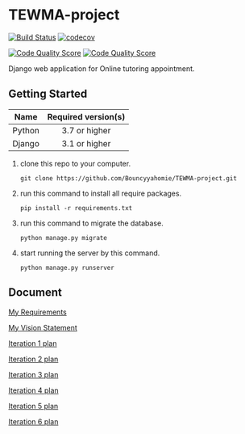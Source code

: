 # TEWMA-project
[![Build Status](https://travis-ci.com/Bouncyyahomie/TEWMA-project.svg?branch=main)](https://travis-ci.com/Bouncyyahomie/TEWMA-project)
[![codecov](https://codecov.io/gh/Bouncyyahomie/TEWMA-project/branch/main/graph/badge.svg)](https://codecov.io/gh/Bouncyyahomie/TEWMA-project)

[![Code Quality Score](https://www.code-inspector.com/project/15883/status/svg)](https://frontend.code-inspector.com/public/project/15883/TEWMA-project/dashboard)
[![Code Quality Score](https://www.code-inspector.com/project/15883/score/svg)](https://frontend.code-inspector.com/public/project/15883/TEWMA-project/dashboard)

Django web application for Online tutoring appointment.

## Getting Started

|    Name    | Required version(s) |
| :--------: | :-----------------: |
|   Python   |   3.7 or higher   |
|   Django   |   3.1 or higher  |

1. clone this repo to your computer.
    ```
    git clone https://github.com/Bouncyyahomie/TEWMA-project.git
    ```
2. run this command to install all require packages.
    ``` 
    pip install -r requirements.txt
    ```
3. run this command to migrate the database.
    ```
    python manage.py migrate
    ```
4. start running the server by this command.
    ```
    python manage.py runserver
     ```

## Document
[My Requirements](../../wiki/Requirements)

[My Vision Statement](../../wiki/Vision%20Statement)

[Iteration 1 plan](../../wiki/Iteration%201%20Plan)

[Iteration 2 plan](../../wiki/Iteration%202%20Plan)

[Iteration 3 plan](../../wiki/Iteration%203%20Plan)

[Iteration 4 plan](../../wiki/Iteration%204%20Plan)

[Iteration 5 plan](../../wiki/Iteration%205%20Plan)

[Iteration 6 plan](../../wiki/Iteration%206%20Plan)